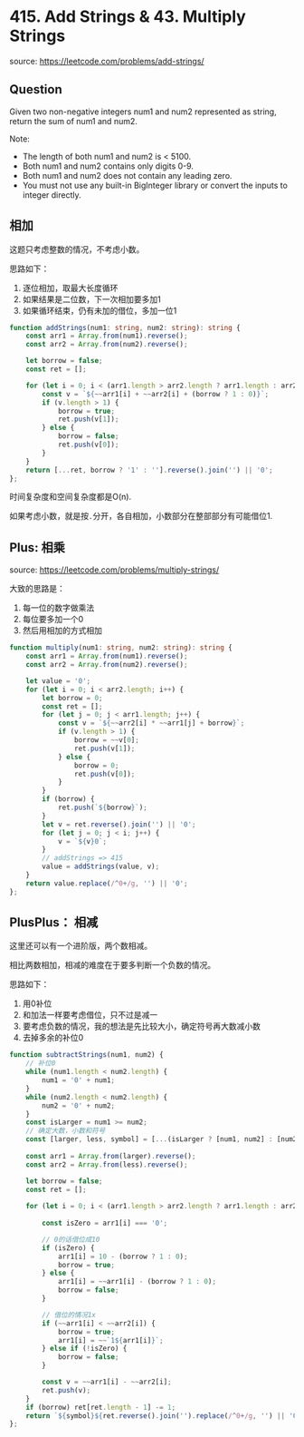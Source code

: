 # 415. Add Strings & 43. Multiply Strings

source: <https://leetcode.com/problems/add-strings/>

## Question

Given two non-negative integers num1 and num2 represented as string, return the sum of num1 and num2.

Note:

- The length of both num1 and num2 is < 5100.
- Both num1 and num2 contains only digits 0-9.
- Both num1 and num2 does not contain any leading zero.
- You must not use any built-in BigInteger library or convert the inputs to integer directly.

## 相加

这题只考虑整数的情况，不考虑小数。

思路如下：

1. 逐位相加，取最大长度循环
2. 如果结果是二位数，下一次相加要多加1
3. 如果循环结束，仍有未加的借位，多加一位1

```ts
function addStrings(num1: string, num2: string): string {
    const arr1 = Array.from(num1).reverse();
    const arr2 = Array.from(num2).reverse();

    let borrow = false;
    const ret = [];

    for (let i = 0; i < (arr1.length > arr2.length ? arr1.length : arr2.length); i++) {
        const v = `${~~arr1[i] + ~~arr2[i] + (borrow ? 1 : 0)}`;
        if (v.length > 1) {
            borrow = true;
            ret.push(v[1]);
        } else {
            borrow = false;
            ret.push(v[0]);
        }
    }
    return [...ret, borrow ? '1' : ''].reverse().join('') || '0';
};
```

时间复杂度和空间复杂度都是O(n).

如果考虑小数，就是按`.`分开，各自相加，小数部分在整部部分有可能借位1.

## Plus: 相乘

source: <https://leetcode.com/problems/multiply-strings/>

大致的思路是：

1. 每一位的数字做乘法
2. 每位要多加一个0
3. 然后用相加的方式相加

```ts
function multiply(num1: string, num2: string): string {
    const arr1 = Array.from(num1).reverse();
    const arr2 = Array.from(num2).reverse();

    let value = '0';
    for (let i = 0; i < arr2.length; i++) {
        let borrow = 0;
        const ret = [];
        for (let j = 0; j < arr1.length; j++) {
            const v = `${~~arr2[i] * ~~arr1[j] + borrow}`;
            if (v.length > 1) {
                borrow = ~~v[0];
                ret.push(v[1]);
            } else {
                borrow = 0;
                ret.push(v[0]);
            }
        }
        if (borrow) {
            ret.push(`${borrow}`);
        }
        let v = ret.reverse().join('') || '0';
        for (let j = 0; j < i; j++) {
            v = `${v}0`;
        }
        // addStrings => 415
        value = addStrings(value, v);
    }
    return value.replace(/^0+/g, '') || '0';
};
```

## PlusPlus： 相减

这里还可以有一个进阶版，两个数相减。

相比两数相加，相减的难度在于要多判断一个负数的情况。

思路如下：

1. 用0补位
2. 和加法一样要考虑借位，只不过是减一
3. 要考虑负数的情况，我的想法是先比较大小，确定符号再大数减小数
4. 去掉多余的补位0

```ts
function subtractStrings(num1, num2) {
    // 补位0
    while (num1.length < num2.length) {
        num1 = '0' + num1;
    }
    while (num2.length < num2.length) {
        num2 = '0' + num2;
    }
    const isLarger = num1 >= num2;
    // 确定大数，小数和符号
    const [larger, less, symbol] = [...(isLarger ? [num1, num2] : [num2, num1]), isLarger ? '' : '-'];
    
    const arr1 = Array.from(larger).reverse();
    const arr2 = Array.from(less).reverse();

    let borrow = false;
    const ret = [];
    
    for (let i = 0; i < (arr1.length > arr2.length ? arr1.length : arr2.length); i++) {
        
        const isZero = arr1[i] === '0';

        // 0的话借位成10
        if (isZero) {
            arr1[i] = 10 - (borrow ? 1 : 0);
            borrow = true;
        } else {
            arr1[i] = ~~arr1[i] - (borrow ? 1 : 0);
            borrow = false;
        }

        // 借位的情况1x
        if (~~arr1[i] < ~~arr2[i]) {
            borrow = true;
            arr1[i] = ~~`1${arr1[i]}`;
        } else if (!isZero) {
            borrow = false;
        }

        const v = ~~arr1[i] - ~~arr2[i];
        ret.push(v);
    }
    if (borrow) ret[ret.length - 1] -= 1;
    return `${symbol}${ret.reverse().join('').replace(/^0+/g, '') || '0'}`;
};
```
